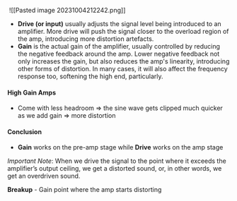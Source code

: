  ![[Pasted image 20231004212242.png]]

- **Drive (or input)** usually adjusts the signal level being introduced to an amplifier. More drive will push the signal closer to the overload region of the amp, introducing more distortion artefacts.
- **Gain** is the actual gain of the amplifier, usually controlled by reducing the negative feedback around the amp. Lower negative feedback not only increases the gain, but also reduces the amp's linearity, introducing other forms of distortion. In many cases, it will also affect the frequency response too, softening the high end, particularly.

#### High Gain Amps
- Come with less headroom => the sine wave gets clipped much quicker as we add gain => more distortion

#### Conclusion

- **Gain** works on the pre-amp stage while **Drive** works on the amp stage

*Important Note*: When we drive the signal to the point where it exceeds the amplifier’s output ceiling, we get a distorted sound, or, in other words, we get an overdriven sound.


**Breakup** - Gain point where the amp starts distorting